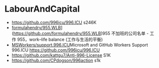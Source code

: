 # LabourAndCapital
- https://github.com/996icu/996.ICU s246K
- [formulahendry/955.WLB]([)](https://github.com/formulahendry/955.WLB)955 不加班的公司名单 - 工作 955，work–life balance (工作与生活的平衡)
- [MSWorkers/support.996.ICU](https://github.com/MSWorkers/support.996.ICU)Microsoft and GitHub Workers Support 996.ICU https://github.com/996icu/996.ICU
- https://github.com/kattgu7/Anti-996-License S1K
- https://github.com/CPdogson/996action s1k